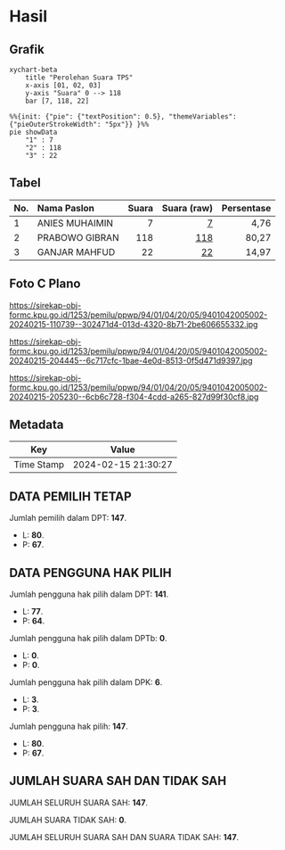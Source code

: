 # Hasil

## Grafik

```mermaid
xychart-beta
    title "Perolehan Suara TPS"
    x-axis [01, 02, 03]
    y-axis "Suara" 0 --> 118
    bar [7, 118, 22]
```

```mermaid
%%{init: {"pie": {"textPosition": 0.5}, "themeVariables": {"pieOuterStrokeWidth": "5px"}} }%%
pie showData
    "1" : 7
    "2" : 118
    "3" : 22
```

## Tabel

| No. | Nama Paslon    | Suara | Suara (raw) | Persentase |
|:--- |:-------------- | -----:| -----------:| ----------:|
| 1   | ANIES MUHAIMIN | 7     | [7][p-1]    | 4,76       |
| 2   | PRABOWO GIBRAN | 118   | [118][p-2]  | 80,27      |
| 3   | GANJAR MAHFUD  | 22    | [22][p-3]   | 14,97      |


[p-1]: https://github.com/gigit-pemilu/pemilu-2024-94-papua-tengah/blob/main/pilpres/hitung-suara/sub/94-papua-tengah/sub/01-nabire/sub/04-uwapa/sub/2005-topo-jaya/sub/002-tps/sub/paslon-1.txt
[p-2]: https://github.com/gigit-pemilu/pemilu-2024-94-papua-tengah/blob/main/pilpres/hitung-suara/sub/94-papua-tengah/sub/01-nabire/sub/04-uwapa/sub/2005-topo-jaya/sub/002-tps/sub/paslon-2.txt
[p-3]: https://github.com/gigit-pemilu/pemilu-2024-94-papua-tengah/blob/main/pilpres/hitung-suara/sub/94-papua-tengah/sub/01-nabire/sub/04-uwapa/sub/2005-topo-jaya/sub/002-tps/sub/paslon-3.txt

## Foto C Plano

https://sirekap-obj-formc.kpu.go.id/1253/pemilu/ppwp/94/01/04/20/05/9401042005002-20240215-110739--302471d4-013d-4320-8b71-2be606655332.jpg

https://sirekap-obj-formc.kpu.go.id/1253/pemilu/ppwp/94/01/04/20/05/9401042005002-20240215-204445--6c717cfc-1bae-4e0d-8513-0f5d471d9397.jpg

https://sirekap-obj-formc.kpu.go.id/1253/pemilu/ppwp/94/01/04/20/05/9401042005002-20240215-205230--6cb6c728-f304-4cdd-a265-827d99f30cf8.jpg


## Metadata

| Key        | Value               |
| ---------- | ------------------- |
| Time Stamp | 2024-02-15 21:30:27 |


## DATA PEMILIH TETAP

Jumlah pemilih dalam DPT: **147**.
 * L: **80**.
 * P: **67**.

## DATA PENGGUNA HAK PILIH

Jumlah pengguna hak pilih dalam DPT: **141**.
 * L: **77**.
 * P: **64**.

Jumlah pengguna hak pilih dalam DPTb: **0**.
 * L: **0**.
 * P: **0**.

Jumlah pengguna hak pilih dalam DPK: **6**.
 * L: **3**.
 * P: **3**.

Jumlah pengguna hak pilih: **147**.
 * L: **80**.
 * P: **67**.

## JUMLAH SUARA SAH DAN TIDAK SAH

JUMLAH SELURUH SUARA SAH: **147**.

JUMLAH SUARA TIDAK SAH: **0**.

JUMLAH SELURUH SUARA SAH DAN SUARA TIDAK SAH: **147**.


